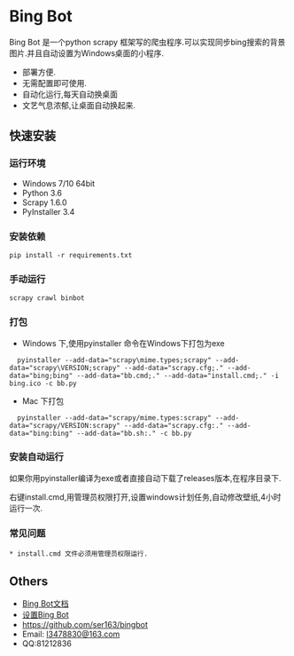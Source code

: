 # Bing Bot #



Bing Bot 是一个python scrapy 框架写的爬虫程序.可以实现同步bing搜索的背景图片.并且自动设置为Windows桌面的小程序.

* 部署方便.
* 无需配置即可使用.
* 自动化运行,每天自动换桌面
* 文艺气息浓郁,让桌面自动换起来.
## 快速安装 ##

### 运行环境 ###
- Windows 7/10 64bit
- Python 3.6
- Scrapy 1.6.0
- PyInstaller 3.4
### 安装依赖 ###
  ```
  pip install -r requirements.txt
  ```
### 手动运行 ###
 ```
 scrapy crawl binbot
 ```

### 打包 ###
- Windows 下,使用pyinstaller 命令在Windows下打包为exe
```
  pyinstaller --add-data="scrapy\mime.types;scrapy" --add-data="scrapy\VERSION;scrapy" --add-data="scrapy.cfg;." --add-data="bing;bing" --add-data="bb.cmd;." --add-data="install.cmd;." -i bing.ico -c bb.py
```
- Mac 下打包
```buildoutcfg
  pyinstaller --add-data="scrapy/mime.types:scrapy" --add-data="scrapy/VERSION:scrapy" --add-data="scrapy.cfg:." --add-data="bing:bing" --add-data="bb.sh:." -c bb.py
```

### 安装自动运行 ###
如果你用pyinstaller编译为exe或者直接自动下载了releases版本,在程序目录下.

右键install.cmd,用管理员权限打开,设置windows计划任务,自动修改壁纸,4小时运行一次.

### 常见问题 ###
	* install.cmd 文件必须用管理员权限运行.

## Others ##

* [Bing Bot文档](https://www.ser163.cn/doc/)
* [设置Bing Bot](https://www.ser163.cn/doc/BingBot/startbingbot.html)
* <https://github.com/ser163/bingbot>
* Email: <l3478830@163.com>
* QQ:81212836